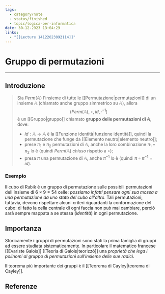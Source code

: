 ```yaml
---
tags:
  - category/note
  - status/finished
  - topic/logica-per-informatica
date: 30-12-2023 13:04:29
links:
  - "[[Lecture 14122023092114]]"
---
```

# Gruppo di permutazioni
---
## Introduzione
> Sia $Perm(\mathbb{A})$ l'insieme di tutte le [[Permutazione|permutazioni]] di un insieme $\mathbb{A}$ (chiamato anche gruppo simmetrico su $\mathbb{A}$), allora
> $$(Perm(\mathbb{A}), \circ, id, \cdot^{-1})$$
> è un [[Gruppo|gruppo]] chiamato **gruppo delle permutazioni di $\mathbb{A}$**, dove:
> - $id: \mathbb{A} \to \mathbb{A}$ è la [[Funzione identità|funzione identità]], quindi la permutazione che funge da [[Elemento neutro|elemento neutro]];
> - prese $\pi_{1}$ e $\pi_{2}$ permutazioni di $\mathbb{A}$, anche la loro combinazione $\pi_{1} \circ \pi_{2}$ lo è (quindi $Perm(\mathbb{A})$ _chiuso_ rispetto a $\circ$);
> - presa $\pi$ una permutazione di $\mathbb{A}$, anche $\pi^{-1}$ lo è (quindi $\pi \circ \pi^{-1} = id$).

### Esempio
Il cubo di Rubik è un gruppo di permutazione sulle possibili permutazioni dell'insieme di $6 \times 9 = 54$ celle: _possiamo infatti pensare ogni sua mossa a una permutazione da uno stato del cubo all'altro_. Tali permutazioni, tuttavia, devono rispettare alcuni criteri riguardanti la conformazione del cubo: di fatto la cella centrale di ogni faccia non può mai cambiare, perciò sarà sempre mappata a se stessa (_identità_) in ogni permutazione.

## Importanza
Storicamente i gruppi di permutazioni sono stati la prima famiglia di gruppi ad essere studiata sistematicamente. In particolare il matematico francese [[Evariste Galois]] [[Teoria di Galois|teorizzò]] una _proprietà che lega i polinomi al gruppo di permutazioni sull'insieme delle sue radici_.

Il teorema più importante dei gruppi è il [[Teorema di Cayley|teorema di Cayley]].

## Referenze